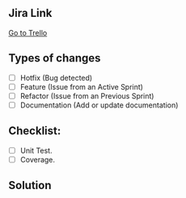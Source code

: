 <!--- As a title use the format: [CODE] Jira Issue Title -->

## Jira Link
<!--- Trello link for an issue -->
[Go to Trello](https://trello.com/b/ADhdborK/pocketsafe)

## Types of changes
<!--- What types of changes does your code introduce? Put an `x` in all the boxes that apply: -->
- [ ] Hotfix (Bug detected)
- [ ] Feature (Issue from an Active Sprint)
- [ ] Refactor (Issue from an Previous Sprint)
- [ ] Documentation (Add or update documentation)
## Checklist:
<!--- Go over all the following points, and put an `x` in all the boxes that apply. -->
<!--- If you're unsure about any of these, don't hesitate to ask. We're here to help! -->
- [ ] Unit Test.
- [ ] Coverage.

<!--- Only apply if you need to explain details about your pull request -->
## Solution
